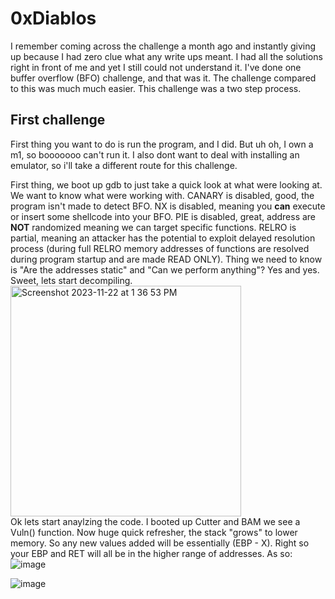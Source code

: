# 0xDiablos
I remember coming across the challenge a month ago and instantly giving up because I had zero clue what any write ups meant. I had all the solutions right in front of me and yet I still could not understand it. I've done one buffer overflow (BFO) challenge, and that was it. The challenge compared to this was much much easier. This challenge was a two step process. 

## First challenge
First thing you want to do is run the program, and I did. But uh oh, I own a m1, so booooooo can't run it. I also dont want to deal with installing an emulator, so i'll take a different route for this challenge. <br> 

First thing, we boot up gdb to just take a quick look at what were looking at. We want to know what were working with. CANARY is disabled, good, the program isn't made to detect BFO. NX is disabled, meaning you **can** execute or insert some shellcode into your BFO. PIE is disabled, great, address are **NOT** randomized meaning we can target specific functions. RELRO is partial, meaning an attacker has the potential to exploit delayed resolution process (during full RELRO memory addresses of functions are resolved during program startup and are made READ ONLY). Thing we need to know is "Are the addresses static" and "Can we perform anything"? Yes and yes. Sweet, lets start decompiling.  
<img width="369" alt="Screenshot 2023-11-22 at 1 36 53 PM" src="https://github.com/katstews/0xDiablos/assets/112781868/755e6c97-97f1-42f7-a029-a0e0f4665a58">
<br>
Ok lets start anaylzing the code. I booted up Cutter and BAM we see a Vuln() function. Now huge quick refresher, the stack "grows" to lower memory. So any new values added will be essentially (EBP - X). Right so your EBP and RET will all be in the higher range of addresses. As so: <br>
![image](https://github.com/katstews/0xDiablos/assets/112781868/3c8c41be-69b2-48b8-a2a5-4dbee14bfc0c)

![image](https://github.com/katstews/0xDiablos/assets/112781868/7476a6bd-67f7-439d-a3e6-302b263011f2)
